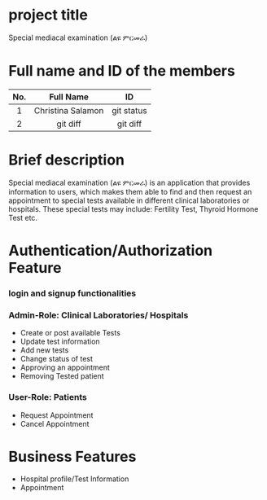  # project title 
 Special mediacal examination (ልዩ ምርመራ)
 
 # Full name and ID of the members
 
 | No. | Full Name | ID |
| :---:         |     :---:      |    :---:    |
| 1   | Christina Salamon     | git status    |
| 2     | git diff       | git diff      |

# Brief description
  Special mediacal examination (ልዩ ምርመራ) is an application that provides information to users, which makes them able to find and then request an appointment to special tests available in different clinical laboratories or hospitals. These special tests may include: Fertility Test, Thyroid Hormone Test etc.  

# Authentication/Authorization Feature
### login and signup functionalities
### Admin-Role: Clinical Laboratories/ Hospitals 
*  Create or post available Tests
*  Update test information
*  Add new tests 
*  Change status of test
*  Approving an appointment 
*  Removing Tested patient
  

### User-Role: Patients 
*  Request Appointment
*  Cancel Appointment

# Business Features
* Hospital profile/Test Information 
* Appointment 
